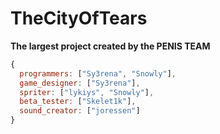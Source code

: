 # TheCityOfTears

**The largest project created by the PENIS TEAM**

```js
{
  programmers: ["Sy3rena", "Snowly"],
  game_designer: ["Sy3rena"],
  spriter: ["lykiys", "Snowly"],
  beta_tester: ["Skelet1k"],
  sound_creator: ["joressen"]
}
```
